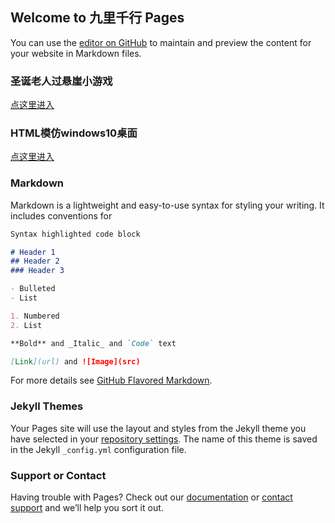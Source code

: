 ## Welcome to 九里千行 Pages

You can use the [editor on GitHub](https://github.com/507620749/507620749.github.io/edit/main/index.md) to maintain and preview the content for your website in Markdown files.

### 圣诞老人过悬崖小游戏

  [点这里进入](https://jiuliqx.github.io/test)

### HTML模仿windows10桌面
  [点这里进入](https://jiuliqx.github.io/mofang)

















### Markdown

Markdown is a lightweight and easy-to-use syntax for styling your writing. It includes conventions for

```markdown
Syntax highlighted code block

# Header 1
## Header 2
### Header 3

- Bulleted
- List

1. Numbered
2. List

**Bold** and _Italic_ and `Code` text

[Link](url) and ![Image](src)
```

For more details see [GitHub Flavored Markdown](https://guides.github.com/features/mastering-markdown/).

### Jekyll Themes

Your Pages site will use the layout and styles from the Jekyll theme you have selected in your [repository settings](https://github.com/507620749/507620749.github.io/settings/pages). The name of this theme is saved in the Jekyll `_config.yml` configuration file.

### Support or Contact

Having trouble with Pages? Check out our [documentation](https://docs.github.com/categories/github-pages-basics/) or [contact support](https://support.github.com/contact) and we’ll help you sort it out.
